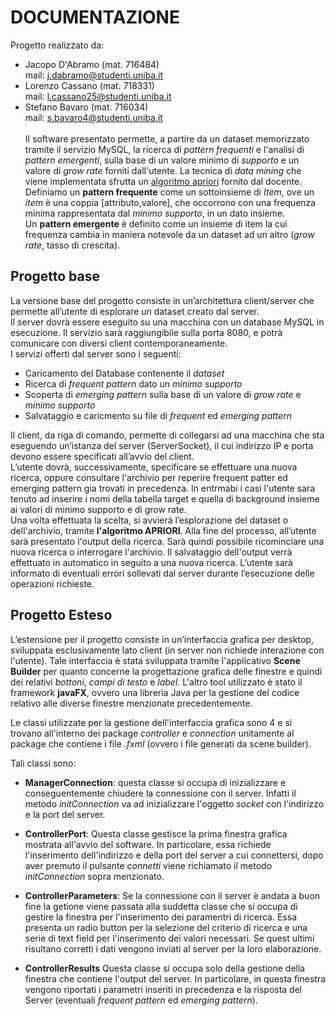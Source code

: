 # DOCUMENTAZIONE
Progetto realizzato da:
- Jacopo D'Abramo (mat. 716484) <br>
 mail: j.dabramo@studenti.uniba.it
- Lorenzo Cassano (mat. 718331) <br>
mail: l.cassano25@studenti.uniba.it
- Stefano Bavaro (mat. 716034) <br>
mail: s.bavaro4@studenti.uniba.it
<br><br>
Il software presentato permette, a partire da un dataset memorizzato tramite il servizio
MySQL, la ricerca di _pattern frequenti_ e l'analisi di _pattern emergenti_, sulla base
di un valore minimo di _supporto_ e un valore di _grow rate_ forniti dall'utente. La tecnica
di _data mining_ che viene implementata sfrutta un [algoritmo apriori](https://it.wikipedia.org/wiki/Algoritmo_apriori)
fornito dal docente. <br>
Definiamo un **pattern frequente** come un sottoinsieme di _Item_, ove un _item_ è una coppia [attributo,valore], che occorrono con
una frequenza minima rappresentata dal _minimo supporto_, in un dato insieme. <br>
Un **pattern emergente** è definito come un insieme di item la cui frequenza cambia in maniera notevole da un dataset ad un altro (_grow rate_, tasso di crescita).

## Progetto base
La versione base del progetto consiste in un’architettura client/server che permette all’utente di
esplorare un dataset creato dal server. <br>
Il server dovrà essere eseguito su una macchina con un database MySQL in esecuzione.
Il servizio sarà raggiungibile sulla porta 8080, e potrà comunicare con diversi client
contemporaneamente. <br>
I servizi offerti dal server sono i seguenti:
- Caricamento del Database contenente il _dataset_
- Ricerca di _frequent pattern_ dato un _minimo supporto_
- Scoperta di _emerging pattern_ sulla base di un valore di _grow rate_ e _minimo supporto_
- Salvataggio e caricmento su file di _frequent_ ed _emerging pattern_

Il client, da riga di comando, permette di collegarsi ad una macchina che sta eseguendo un’istanza
del server (ServerSocket), il cui indirizzo IP e porta devono essere specificati all’avvio del client.
<br>
 L’utente dovrà, successivamente, specificare se effettuare una nuova ricerca, oppure consultare l'archivio per reperire frequent patter ed emerging pattern gia trovati in precedenza. In
entrmabi i casi l'utente sara tenuto ad inserire i nomi della tabella target e quella di background insieme ai valori di minimo supporto e di grow rate. <br>
Una volta effettuata la scelta, si avvierà l’esplorazione del dataset o dell'archivio, tramite **l'algoritmo APRIORI**. Alla fine del processo, all’utente sarà presentato l'output della ricerca.
 Sarà quindi possibile ricominciare una nuova ricerca o interrogare l'archivio.
Il salvataggio dell'output verrà effettuato in automatico in seguito a una nuova ricerca. L’utente sarà informato di eventuali errori sollevati dal server
durante l’esecuzione delle operazioni richieste.

## Progetto Esteso
L’estensione per il progetto consiste in un’interfaccia grafica per desktop, sviluppata esclusivamente lato client (in server non richiede interazione con l'utente).
Tale interfaccia è stata sviluppata tramite l'applicativo **Scene Builder** per quanto concerne la progettazione grafica delle finestre e quindi dei relativi _bottoni_, _campi di testo_ e _label_. L'altro tool utilizzato è stato il framework **javaFX**, ovvero una libreria Java per la gestione del codice relativo alle diverse finestre menzionate precedentemente.

Le classi utilizzate per la gestione dell'interfaccia grafica sono 4 e si trovano all'interno dei package _controller_ e _connection_ unitamente al package che contiene i file _.fxml_
(ovvero i file generati da scene builder).

Tali classi sono:

- **ManagerConnection**:
questa classe si occupa di inizializzare e conseguentemente chiudere la connessione con il server. Infatti il metodo _initConnection_ va ad inizializzare l'oggetto _socket_ con l'indirizzo e la port del server.

- **ControllerPort**:
Questa classe gestisce la prima finestra grafica mostrata all'avvio del software. In particolare, essa richiede l'inserimento dell'indirizzo e della port del server a cui connettersi, dopo aver premuto il pulsante _connetti_ viene richiamato il metodo _initConnection_ sopra menzionato.

- **ControllerParameters**:
Se la connessione con il server è andata a buon fine la getione viene passata alla suddetta classe che si occupa di gestire la finestra per l'inserimento dei paramentri di ricerca. Essa presenta un radio button per la selezione del criterio di ricerca e una serie di text field per l'inserimento dei valori necessari. Se quest ultimi risultano corretti i dati vengono inviati al server per la loro elaborazione.

- **ControllerResults**
Questa classe si occupa solo della gestione della finestra che contiene l'output del server. In particolare, in questa finestra vengono riportati i parametri inseriti in precedenza e la risposta del Server (eventuali _frequent pattern_ ed _emerging pattern_).
